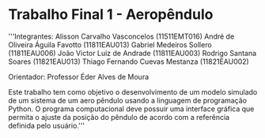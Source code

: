 # Trabalho Final 1 - Aeropêndulo

'''Integrantes:
Alisson Carvalho Vasconcelos (11511EMT016)
André de Oliveira Águila Favotto (11811EAU013)
Gabriel Medeiros Sollero (11811EAU006)
João Victor Luiz de Andrade (11811EAU003)
Rodrigo Santana Soares (11821EAU013)
Thiago Fernando Cuevas Mestanza (11821EAU002)

Orientador: Professor Éder Alves de Moura

Este trabalho tem como objetivo o desenvolvimento de um modelo simulado de um sistema de um aero pêndulo usando a linguagem de programação Python. O programa computacional deve possuir uma interface gráfica que permita o ajuste da posição do pêndulo de acordo com a referência definida pelo usuário.'''